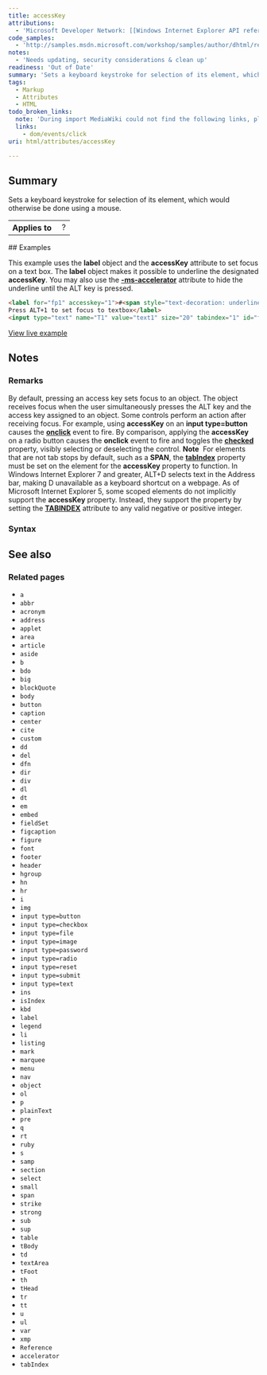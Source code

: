 ```yaml
---
title: accessKey
attributions:
  - 'Microsoft Developer Network: [[Windows Internet Explorer API reference](http://msdn.microsoft.com/en-us/library/ie/hh828809%28v=vs.85%29.aspx) Article]'
code_samples:
  - 'http://samples.msdn.microsoft.com/workshop/samples/author/dhtml/refs/accessKeyEX.htm'
notes:
  - 'Needs updating, security considerations & clean up'
readiness: 'Out of Date'
summary: 'Sets a keyboard keystroke for selection of its element, which would otherwise be done using a mouse.'
tags:
  - Markup
  - Attributes
  - HTML
todo_broken_links:
  note: 'During import MediaWiki could not find the following links, please fix and adjust this list.'
  links:
    - dom/events/click
uri: html/attributes/accessKey

---
```

## Summary

Sets a keyboard keystroke for selection of its element, which would otherwise be done using a mouse.

<table class="wikitable">
<tr>
<th>
Applies to

</th>
<td>
 ?

</td>
</tr>
</table>
## Examples

This example uses the **label** object and the **accessKey** attribute to set focus on a text box. The **label** object makes it possible to underline the designated **accessKey**. You may also use the [**-ms-accelerator**](/css/media_queries/accelerator) attribute to hide the underline until the ALT key is pressed.

``` html
<label for="fp1" accesskey="1">#<span style="text-decoration: underline;">1</span>:
Press ALT+1 to set focus to textbox</label>
<input type="text" name="T1" value="text1" size="20" tabindex="1" id="fp1">
```

[View live example](http://samples.msdn.microsoft.com/workshop/samples/author/dhtml/refs/accessKeyEX.htm)

## Notes

### Remarks

By default, pressing an access key sets focus to an object. The object receives focus when the user simultaneously presses the ALT key and the access key assigned to an object. Some controls perform an action after receiving focus. For example, using **accessKey** on an **input type=button** causes the [**onclick**](/w/index.php?title=dom/events/click&action=edit&redlink=1) event to fire. By comparison, applying the **accessKey** on a radio button causes the **onclick** event to fire and toggles the [**checked**](/html/attributes/checked) property, visibly selecting or deselecting the control. **Note**  For elements that are not tab stops by default, such as a **SPAN**, the [**tabIndex**](/html/attributes/tabIndex) property must be set on the element for the **accessKey** property to function. In Windows Internet Explorer 7 and greater, ALT+D selects text in the Address bar, making D unavailable as a keyboard shortcut on a webpage. As of Microsoft Internet Explorer 5, some scoped elements do not implicitly support the **accessKey** property. Instead, they support the property by setting the [**TABINDEX**](/html/attributes/tabIndex) attribute to any valid negative or positive integer.

### Syntax

## See also

### Related pages

-   `a`
-   `abbr`
-   `acronym`
-   `address`
-   `applet`
-   `area`
-   `article`
-   `aside`
-   `b`
-   `bdo`
-   `big`
-   `blockQuote`
-   `body`
-   `button`
-   `caption`
-   `center`
-   `cite`
-   `custom`
-   `dd`
-   `del`
-   `dfn`
-   `dir`
-   `div`
-   `dl`
-   `dt`
-   `em`
-   `embed`
-   `fieldSet`
-   `figcaption`
-   `figure`
-   `font`
-   `footer`
-   `header`
-   `hgroup`
-   `hn`
-   `hr`
-   `i`
-   `img`
-   `input type=button`
-   `input type=checkbox`
-   `input type=file`
-   `input type=image`
-   `input type=password`
-   `input type=radio`
-   `input type=reset`
-   `input type=submit`
-   `input type=text`
-   `ins`
-   `isIndex`
-   `kbd`
-   `label`
-   `legend`
-   `li`
-   `listing`
-   `mark`
-   `marquee`
-   `menu`
-   `nav`
-   `object`
-   `ol`
-   `p`
-   `plainText`
-   `pre`
-   `q`
-   `rt`
-   `ruby`
-   `s`
-   `samp`
-   `section`
-   `select`
-   `small`
-   `span`
-   `strike`
-   `strong`
-   `sub`
-   `sup`
-   `table`
-   `tBody`
-   `td`
-   `textArea`
-   `tFoot`
-   `th`
-   `tHead`
-   `tr`
-   `tt`
-   `u`
-   `ul`
-   `var`
-   `xmp`
-   `Reference`
-   `accelerator`
-   `tabIndex`
